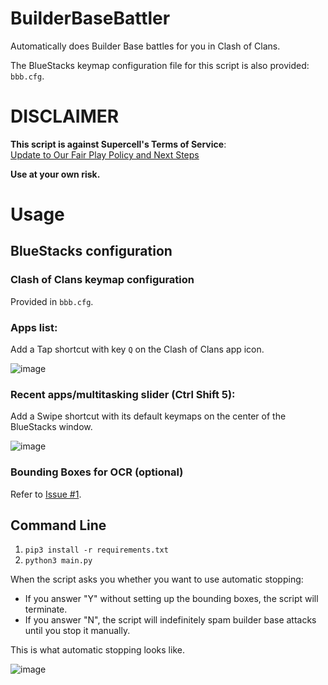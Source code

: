 # BuilderBaseBattler
Automatically does Builder Base battles for you in Clash of Clans.

The BlueStacks keymap configuration file for this script is also provided: `bbb.cfg`.

# DISCLAIMER
**This script is against Supercell's Terms of Service**:<br>
[Update to Our Fair Play Policy and Next Steps](https://supercell.com/en/games/clashofclans/blog/misc/update-to-our-fair-play-policy-and-next-steps/)

**Use at your own risk.**

# Usage
## BlueStacks configuration
### Clash of Clans keymap configuration
Provided in `bbb.cfg`.
### Apps list:
Add a Tap shortcut with key `Q` on the Clash of Clans app icon.

![image](https://github.com/user-attachments/assets/4d403128-cc81-4280-8cb6-ceceaef54315)
### Recent apps/multitasking slider (Ctrl Shift 5):
Add a Swipe shortcut with its default keymaps on the center of the BlueStacks window.

![image](https://github.com/user-attachments/assets/d093d441-b6ac-49a4-b081-a105e18474db)

### Bounding Boxes for OCR (optional)
Refer to [Issue #1](https://github.com/goonmandu/BuilderBaseBattler/issues/1#issuecomment-2677164382).

## Command Line
1. `pip3 install -r requirements.txt`
2. `python3 main.py`

When the script asks you whether you want to use automatic stopping:
- If you answer "Y" without setting up the bounding boxes, the script will terminate.
- If you answer "N", the script will indefinitely spam builder base attacks until you stop it manually.

This is what automatic stopping looks like.

![image](https://github.com/user-attachments/assets/b22cdb6d-dc2e-46d9-b5ca-97f3924a753f)
